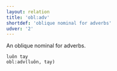 ```yaml
---
layout: relation
title: 'obl:adv'
shortdef: 'oblique nominal for adverbs'
udver: '2'
---
```


An oblique nominal for adverbs.

~~~ sdparse
luôn tay
obl:adv(luôn, tay)
~~~

<!-- Interlanguage links updated So kvě 14 19:02:54 CEST 2022 -->
